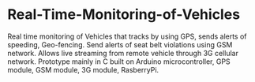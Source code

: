 # Real-Time-Monitoring-of-Vehicles
Real time monitoring of Vehicles that tracks by using GPS, sends alerts of speeding, Geo-fencing. Send alerts of seat belt violations using GSM network. Allows live streaming from remote vehicle through 3G cellular network. 
Prototype mainly in C built on Arduino microcontroller, GPS module, GSM module, 3G module, RasberryPi.
